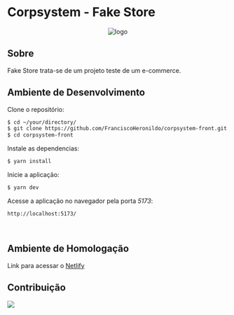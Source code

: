 # Corpsystem - Fake Store

<div align="center">
  <img src="https://fakestoreapi.com/icons/logo.png" alt="logo">
</div>

## Sobre

Fake Store trata-se de um projeto teste de um e-commerce.

## Ambiente de Desenvolvimento

Clone o repositório:

```bash
$ cd ~/your/directory/
$ git clone https://github.com/FranciscoHeronildo/corpsystem-front.git
$ cd corpsystem-front
```

Instale as dependencias:

```bash
$ yarn install
```

Inicie a aplicação:

```bash
$ yarn dev
```

Acesse a aplicação no navegador pela porta _5173_:

```
http://localhost:5173/
```

<br>

## Ambiente de Homologação

Link para acessar o [Netlify](https://corpsystem.netlify.app/)

## Contribuição

<a href="">
  <img src="https://contrib.rocks/image?repo=FranciscoHeronildo/corpsystem-front" />
</a>
